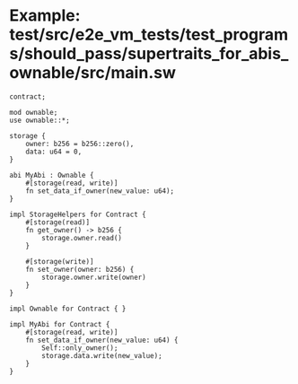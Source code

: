 # Example: test/src/e2e_vm_tests/test_programs/should_pass/supertraits_for_abis_ownable/src/main.sw

```sway
contract;

mod ownable;
use ownable::*;

storage {
    owner: b256 = b256::zero(),
    data: u64 = 0,
}

abi MyAbi : Ownable {
    #[storage(read, write)]
    fn set_data_if_owner(new_value: u64);
}

impl StorageHelpers for Contract {
    #[storage(read)]
    fn get_owner() -> b256 {
        storage.owner.read()
    }

    #[storage(write)]
    fn set_owner(owner: b256) {
        storage.owner.write(owner)
    }
}

impl Ownable for Contract { }

impl MyAbi for Contract {
    #[storage(read, write)]
    fn set_data_if_owner(new_value: u64) {
        Self::only_owner();
        storage.data.write(new_value);
    }
}

```
